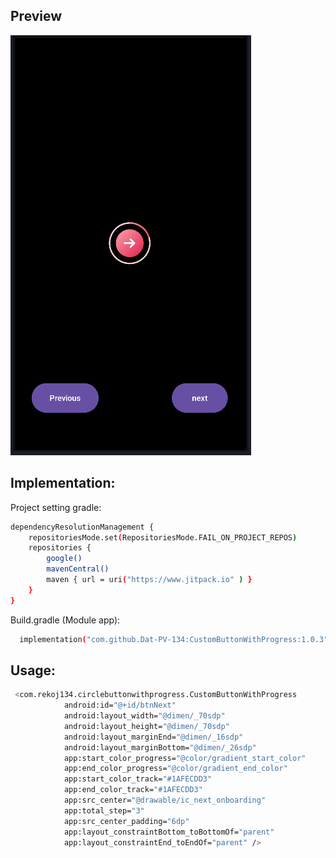 ## Preview

![alt text](https://github.com/Dat-PV-134/CustomButtonWithProgress/blob/main/preview.png)

## Implementation:
Project setting gradle:

```sh
dependencyResolutionManagement {
    repositoriesMode.set(RepositoriesMode.FAIL_ON_PROJECT_REPOS)
    repositories {
        google()
        mavenCentral()
        maven { url = uri("https://www.jitpack.io" ) }
    }
}
```

Build.gradle (Module app):

```sh
  implementation("com.github.Dat-PV-134:CustomButtonWithProgress:1.0.3")
```

## Usage:

```sh
 <com.rekoj134.circlebuttonwithprogress.CustomButtonWithProgress
            android:id="@+id/btnNext"
            android:layout_width="@dimen/_70sdp"
            android:layout_height="@dimen/_70sdp"
            android:layout_marginEnd="@dimen/_16sdp"
            android:layout_marginBottom="@dimen/_26sdp"
            app:start_color_progress="@color/gradient_start_color"
            app:end_color_progress="@color/gradient_end_color"
            app:start_color_track="#1AFECDD3"
            app:end_color_track="#1AFECDD3"
            app:src_center="@drawable/ic_next_onboarding"
            app:total_step="3"
            app:src_center_padding="6dp"
            app:layout_constraintBottom_toBottomOf="parent"
            app:layout_constraintEnd_toEndOf="parent" />
```


